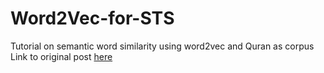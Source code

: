 # Word2Vec-for-STS
Tutorial on semantic word similarity using word2vec and Quran as corpus
Link to original post [here]()
